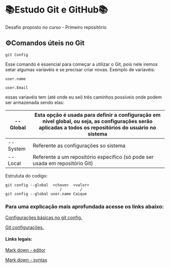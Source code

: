 
# 📚Estudo Git e GitHub📚

Desafio proposto no curso - Primeiro repositório

## ⚙Comandos úteis no Git

```
git Config
```
Esse comando é essencial para começar a utilizar o Git, pois nele iremos setar algumas variavéis e se precisar criar novas. Exemplo de variavéis: 

```
user.name
```
```
user.Email
```
essas variavéis tem (até onde eu sei) três caminhos possíveis onde podem ser armazenada sendo elas:

| --Global | Esta opção é usada para definir a configuração em nível global, ou seja, as configurações serão aplicadas a todos os repositórios do usuário no sistema|
|----------|----------|
|-- System| Referente as configurações so sistema | 
| -- Local | Referente a um repositório especifico (só pode ser usada em repositório Git)|

Estrututa do codigo:

```
git config --global  <chave>  <valor>
                        /        /
git config --global user.name Caique
```
### Para uma explicação mais aprofundada acesse os links abaixo:

 [Configurações básicas no git config.](https://www.dio.me/articles/configuracoes-basicas-no-git-config)

 [Git configurações.](https://git-scm.com/book/pt-br/v2/Come%C3%A7ando-Configura%C3%A7%C3%A3o-Inicial-do-Git)

 #### Links legais:

 [Mark down - editor](https://readme.so/pt/editor)
 
 [Mark down - syntax](https://www.markdownguide.org/basic-syntax/)




